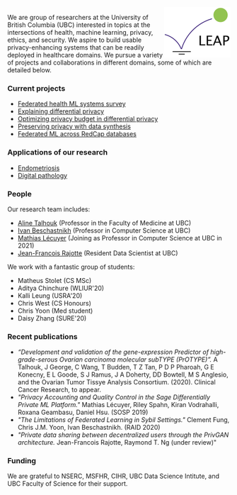 <img src="./leap-logo.jpg" width="150" align="right" />

We are group of researchers at the University of British Columbia (UBC) interested in topics at the intersections of health, machine learning, privacy, ethics, and security. We aspire to build usable privacy-enhancing systems that can be readily deployed in healthcare domains. We pursue a variety of projects and collaborations in different domains, some of which are detailed below.

### Current projects

- [Federated health ML systems survey](./systems-survey.md)
- [Explaining differential privacy](./explaining-dp.md)
- [Optimizing privacy budget in differential privacy](./budget-optimization.md)
- [Preserving privacy with data synthesis](./synthesizing-data.md)
- [Federated ML across RedCap databases](./federated-ml-rcap.md)

### Applications of our research

- [Endometriosis](./app-endometriosis.md)
- [Digital pathology](./app-digital-pathology.md)

### People

Our research team includes:

- [Aline Talhouk](http://alinetalhouk.com/) (Professor in the Faculty of Medicine at UBC)
- [Ivan Beschastnikh](https://www.cs.ubc.ca/~bestchai/) (Professor in Computer Science at UBC)
- [Mathias Lécuyer](http://mathias.lecuyer.me/) (Joining as Professor in Computer Science at UBC in 2021)
- [Jean-Francois Rajotte](https://scholar.google.com/citations?user=rDYYdUUAAAAJ&hl=en) (Resident Data Scientist at UBC)

We work with a fantastic group of students:

- Matheus Stolet (CS MSc)
- Aditya Chinchure (WLIUR'20)
- Kalli Leung (USRA'20)
- Chris West (CS Honours)
- Chris Yoon (Med student)
- Daisy Zhang (SURE'20)

### Recent publications

- *“Development and validation of the gene-expression Predictor of high-grade-serous Ovarian carcinoma molecular subTYPE (PrOTYPE)”.* A Talhouk, J George, C Wang, T Budden, T Z Tan, P D P Pharoah, G E Konecny, E L Goode, S J Ramus, J A Doherty, DD Bowtell, M S Anglesio, and the Ovarian Tumor Tissye Analysis Consortium. (2020). Clinical Cancer Research, to appear.
- *"Privacy Accounting and Quality Control in the Sage Differentially Private ML Platform."* Mathias Lécuyer, Riley Spahn, Kiran Vodrahalli, Roxana Geambasu, Daniel Hsu. (SOSP 2019) 
- *"The Limitations of Federated Learning in Sybil Settings."* Clement Fung, Chris J.M. Yoon, Ivan Beschastnikh. (RAID 2020)
- *"Private data sharing between decentralized users through the PrivGAN architecture.* Jean-Francois Rajotte, Raymond T. Ng (under review)"

### Funding

We are grateful to NSERC, MSFHR, CIHR, UBC Data Science Intitute, and UBC Faculty of Science for their support.

